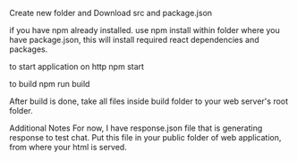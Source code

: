 Create new folder and Download src and package.json

if you have npm already installed. use npm install within folder where you have package.json, this will install required react dependencies and packages.

to start application on http npm start

to build npm run build

After build is done, take all files inside build folder to your web server's root folder.


Additional Notes
For now, I have response.json file that is generating response to test chat. Put this file in your public folder of web application, from where your html is served.

